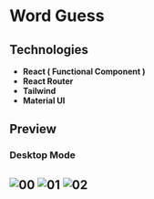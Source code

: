 # Word Guess

## Technologies

- **React ( Functional Component )**
- **React Router**
- **Tailwind**
- **Material UI**

## Preview
### Desktop Mode
![00](https://user-images.githubusercontent.com/100797809/230360697-7d42a211-21cc-4457-a870-4164866aa321.png)
![01](https://user-images.githubusercontent.com/100797809/230360694-b9fb81bf-05f8-4893-b1c8-c20a28eb59cf.png)
![02](https://user-images.githubusercontent.com/100797809/230360684-e14d7af8-0a6b-4ca3-82c1-a353d76673e3.png)
---
